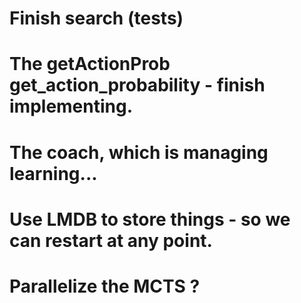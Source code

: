 # Finish search  (tests)
# The getActionProb get_action_probability - finish implementing.

# The coach, which is managing learning...
  #  Use LMDB to store things - so we can restart at any point.
  # Parallelize the MCTS ?
